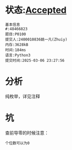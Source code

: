 # 状态:[Accepted](http://dsbpython.openjudge.cn/dspythonbook/solution/48466823/)
    基本信息
    #:48466823
    题目:P0100
    提交人:2400010836姚一凡(Zhuiy)
    内存:3628kB
    时间:184ms
    语言:Python3
    提交时间:2025-03-06 23:27:56

# 分析
纯枚举，详见注释

# 坑
查前导零的时候注意：

    个位数可以为0

